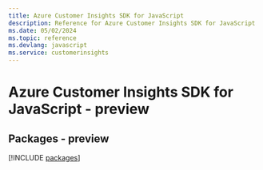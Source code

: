 ```yaml
---
title: Azure Customer Insights SDK for JavaScript
description: Reference for Azure Customer Insights SDK for JavaScript
ms.date: 05/02/2024
ms.topic: reference
ms.devlang: javascript
ms.service: customerinsights
---
```

# Azure Customer Insights SDK for JavaScript - preview
## Packages - preview
[!INCLUDE [packages](customer-insights-index.md)]